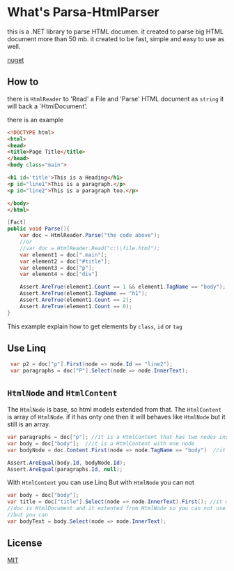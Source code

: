 # What's Parsa-HtmlParser
this is a .NET library to parse HTML documen. it created to parse big HTML document more than 50 mb. it created to be fast, simple and easy to use as well.

[nuget](https://www.nuget.org/packages/Parsa-HtmlParser/)

## How to

there is `HtmlReader` to 'Read' a File and 'Parse' HTML document as `string` it will back a `HtmlDocument'.

there is an example
```html
<!DOCTYPE html>
<html>
<head>
<title>Page Title</title>
</head>
<body class="main">

<h1 id='title'>This is a Heading</h1>
<p id="line1">This is a paragraph.</p>
<p id="line2">This is a paragraph too.</p>

</body>
</html>
```
```C#
[Fact]
public void Parse(){
    var doc = HtmlReader.Parse("the code above");
    //or
    //var doc = HtmlReader.Read("c:\\file.html");
    var element1 = doc[".main"];
    var element2 = doc["#title"];
    var element3 = doc["p"];
    var element4 = doc["div"]

    Assert.AreTrue(element1.Count == 1 && element1.TagName == "body");
    Assert.AreTrue(element1.TagName == "h1");
    Assert.AreTrue(element1.Count == 2);
    Assert.AreTrue(element1.Count == 0);
}
```
This example explain how to get elements by `class`, `id` or `tag`

## Use Linq

```C#
 var p2 = doc["p"].First(node => node.Id == "line2");
 var paragraphs = doc["P"].Select(node => node.InnerText);
```

## `HtmlNode` and `HtmlContent`
The `HtmlNode` is base, so html models extended from that.
The `HtmlContent` is array of `HtmlNode`. if it has onty one then it will behaves like `HtmlNode` but it still is an array.

```C#
var paragraphs = doc["p"]; //it is a HtmlContent that has two nodes inside
var body = doc["body"];  //it is a HtmlContent with one node
var bodyNode = doc.Content.First(node => node.TagName == "body")  //it is a HtmlNode that has Content as HtmlContent 

Assert.AreEqual(body.Id, bodyNode.Id);
Assert.AreEqual(paragraphs.Id, null);
```
With `HtmlContent` you can use Linq But with `HtmlNode` you can not
```c#
var body = doc["body"];
var title = doc["title"].Select(node => node.InnerText).First(); //it will be "Page Title"
//doc is HtmlDocument and it extented from HtmlNode so you can not use doc.Select(...)
//but you can
var bodyText = body.Select(node => node.InnerText);
```

## License
[MIT]()
